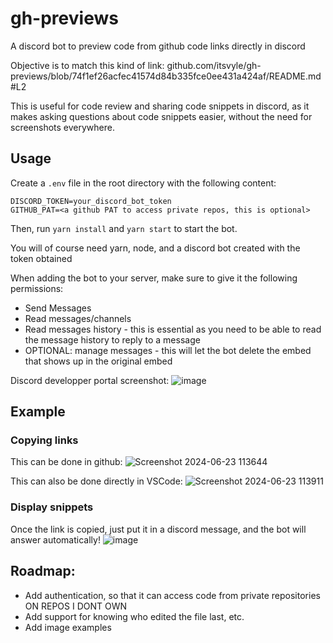# gh-previews

A discord bot to preview code from github code links directly in discord

Objective is to match this kind of link: github.com/itsvyle/gh-previews/blob/74f1ef26acfec41574d84b335fce0ee431a424af/README.md#L2

This is useful for code review and sharing code snippets in discord, as it makes asking questions about code snippets easier, without the need for screenshots everywhere.

## Usage

Create a `.env` file in the root directory with the following content:

```
DISCORD_TOKEN=your_discord_bot_token
GITHUB_PAT=<a github PAT to access private repos, this is optional>
```

Then, run `yarn install` and `yarn start` to start the bot.

You will of course need yarn, node, and a discord bot created with the token obtained

When adding the bot to your server, make sure to give it the following permissions:

-   Send Messages
-   Read messages/channels
-   Read messages history - this is essential as you need to be able to read the message history to reply to a message
-   OPTIONAL: manage messages - this will let the bot delete the embed that shows up in the original embed

Discord developper portal screenshot:
![image](https://github.com/itsvyle/gh-previews/assets/65409906/ad977498-203d-4093-82cb-a38be9bb367e)


## Example

### Copying links

This can be done in github:
![Screenshot 2024-06-23 113644](https://github.com/itsvyle/gh-previews/assets/65409906/b9150a34-b6df-4b10-91d8-81efe216bb55)

This can also be done directly in VSCode:
![Screenshot 2024-06-23 113911](https://github.com/itsvyle/gh-previews/assets/65409906/98dcb2b9-d67c-4ab9-b7f5-d2abdc5673ee)

### Display snippets

Once the link is copied, just put it in a discord message, and the bot will answer automatically!
![image](https://github.com/itsvyle/gh-previews/assets/65409906/5097e19f-5a60-4da3-8f51-67dedc91e45c)

## Roadmap:

-   Add authentication, so that it can access code from private repositories ON REPOS I DONT OWN
-   Add support for knowing who edited the file last, etc.
-   Add image examples
